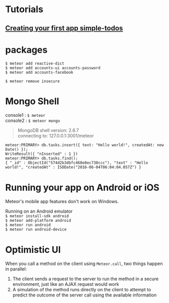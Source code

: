 # Tutorials

## [Creating your first app simple-todos](https://www.meteor.com/tutorials/blaze/creating-an-app)  

# packages
`$ meteor add reactive-dict`  
`$ meteor add accounts-ui accounts-password`  
`$ meteor add accounts-facebook`  

`$ meteor remove insecure`  

# Mongo Shell

console1 : `$ meteor`  
console2 : `$ meteor mongo `  
>MongoDB shell version: 2.6.7  
connecting to: 127.0.0.1:3001/meteor

```
meteor:PRIMARY> db.tasks.insert({ text: "Hello world!", createdAt: new Date() });  
WriteResult({ "nInserted" : 1 })  
meteor:PRIMARY> db.tasks.find();  
{ "_id" : ObjectId("574d2b3dbfc460e8ec730ccc"), "text" : "Hello world!", "createdAt" : ISODate("2016-06-04T06:04:04.057Z") }  
```

# Running your app on Android or iOS

Meteor's mobile app features don't work on Windows.  

Running on an Android emulator    
`$ meteor install-sdk android`  
`$ meteor add-platform android`  
`$ meteor run android`  
`$ meteor run android-device`  

# Optimistic UI

When you call a method on the client using `Meteor.call`, two things happen in parallel:  
1. The client sends a request to the server to run the method in a secure environment, just like an AJAX request would work  
2. A simulation of the method runs directly on the client to attempt to predict the outcome of the server call using the available information  
